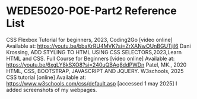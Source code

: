 # WEDE5020-POE-Part2 Reference List
 CSS Flexbox Tutorial for beginners, 2023, Coding2Go [video online] Available at: https://youtu.be/bbaKrRU4MVK?si=ZrXANwOUnBGUTjil6
 Dani Krossing, ADD STYLING TO HTML USING CSS SELECTORS,2023,Learn HTML and CSS. Full Course for Beginners [video online] Available at: https://youtu.be/6xgLY8kSXO8?si=240uQBAq8ddPWDn
 Patel, MK., 2020 HTML, CSS, BOOTSTRAP, JAVASCRIPT AND JQUERY.
 W3schools, 2025 CSS tutorial [online] Available at: https://www.w3schools.com/css/default.asp [accessed 1 may 2025]
I added screenshots of my webpages.

